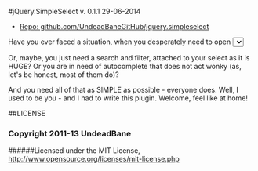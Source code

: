 #jQuery.SimpleSelect
v. 0.1.1 29-06-2014
 - [Repo: github.com/UndeadBaneGitHub/jquery.simpleselect](https://github.com/UndeadBaneGitHub/jquery.simpleselect)

Have you ever faced a situation, when you desperately need to open <select> programmaticaly, but you can't?
Or next, you need to style the list items in some specific way, but all the plugins you've tried so far (and you've tested a LOT by now) just do not allow that because, well, hardcoding styles rules?

Or, maybe, you just need a search and filter, attached to your select as it is HUGE?
Or you are in need of autocomplete that does not act wonky (as, let's be honest, most of them do)?

And you need all of that as SIMPLE as possible - everyone does. Well, I used to be you - and I had to write this plugin.
Welcome, feel like at home!


##LICENSE

### Copyright 2011-13 UndeadBane

######Licensed under the MIT License, http://www.opensource.org/licenses/mit-license.php

